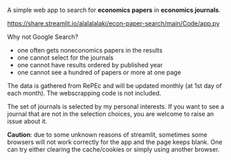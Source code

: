 A simple web app to search for **economics papers** in **economics journals**.

https://share.streamlit.io/alalalalaki/econ-paper-search/main/Code/app.py

Why not Google Search?
- one often gets noneconomics papers in the results
- one cannot select for the journals
- one cannot have results ordered by published year
- one cannot see a hundred of papers or more at one page

The data is gathered from RePEc and will be updated monthly (at 1st day of each month). The webscrapping code is not included.

The set of journals is selected by my personal interests. If you want to see a journal that are not in the selection choices, you are welcome to raise an issue about it.

**Caution**: due to some unknown reasons of streamlit, sometimes some browsers will not work correctly for the app and the page keeps blank. One can try either clearing the cache/cookies or simply using another browser.

